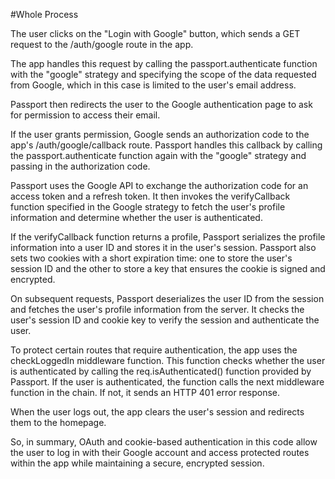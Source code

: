 #Whole Process

The user clicks on the "Login with Google" button, which sends a GET request to the /auth/google route in the app.

The app handles this request by calling the passport.authenticate function with the "google" strategy and specifying the scope of the data requested from Google, which in this case is limited to the user's email address.

Passport then redirects the user to the Google authentication page to ask for permission to access their email.

If the user grants permission, Google sends an authorization code to the app's /auth/google/callback route. Passport handles this callback by calling the passport.authenticate function again with the "google" strategy and passing in the authorization code.

Passport uses the Google API to exchange the authorization code for an access token and a refresh token. It then invokes the verifyCallback function specified in the Google strategy to fetch the user's profile information and determine whether the user is authenticated.

If the verifyCallback function returns a profile, Passport serializes the profile information into a user ID and stores it in the user's session. Passport also sets two cookies with a short expiration time: one to store the user's session ID and the other to store a key that ensures the cookie is signed and encrypted.

On subsequent requests, Passport deserializes the user ID from the session and fetches the user's profile information from the server. It checks the user's session ID and cookie key to verify the session and authenticate the user.

To protect certain routes that require authentication, the app uses the checkLoggedIn middleware function. This function checks whether the user is authenticated by calling the req.isAuthenticated() function provided by Passport. If the user is authenticated, the function calls the next middleware function in the chain. If not, it sends an HTTP 401 error response.

When the user logs out, the app clears the user's session and redirects them to the homepage.

So, in summary, OAuth and cookie-based authentication in this code allow the user to log in with their Google account and access protected routes within the app while maintaining a secure, encrypted session.
